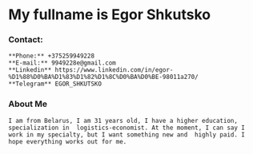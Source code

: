 # My fullname is Egor Shkutsko  
### **Contact:**  
    **Phone:** +375259949228  
    **E-mail:** 9949228e@gmail.com  
    **Linkedin** https://www.linkedin.com/in/egor-%D1%88%D0%BA%D1%83%D1%82%D1%8C%D0%BA%D0%BE-98011a270/  
    **Telegram** EGOR_SHKUTSKO  
###  **About Me** 
    I am from Belarus, I am 31 years old, I have a higher education, specialization in  logistics-economist. At the moment, I can say I work in my specialty, but I want something new and  highly paid. I hope everything works out for me.